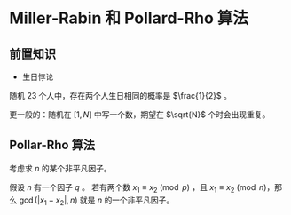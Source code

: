 # Miller-Rabin 和 Pollard-Rho 算法

## 前置知识

- 生日悖论

随机 $23$ 个人中，存在两个人生日相同的概率是 $\frac{1}{2}$ 。

更一般的：随机在 $[1, N]$ 中写一个数，期望在 $\sqrt{N}$ 个时会出现重复。

## Pollar-Rho 算法

考虑求 $n$ 的某个非平凡因子。

假设 $n$ 有一个因子 $q$ 。
若有两个数 $x_1\equiv x_2\pmod p$ ，且 $x_1\equiv x_2\pmod n$，那么 $\gcd(|x_1 - x_2|, n)$ 就是 $n$ 的一个非平凡因子。

